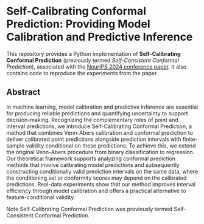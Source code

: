 # Self-Calibrating Conformal Prediction: Providing Model Calibration and Predictive Inference

This repository provides a Python implementation of **Self-Calibrating Conformal Prediction** (previously termed *Self-Consistent Conformal Prediction*), associated with the [NeurIPS 2024 conference paper](https://openreview.net/pdf?id=BJ6HkT7qIk). It also contains code to reproduce the experiments from the paper.

## Abstract

In machine learning, model calibration and predictive inference are essential for producing reliable predictions and quantifying uncertainty to support decision-making. Recognizing the complementary roles of point and interval predictions, we introduce Self-Calibrating Conformal Prediction, a method that combines Venn-Abers calibration and conformal prediction to deliver calibrated point predictions alongside prediction intervals with finite-sample validity conditional on these predictions. To achieve this, we extend the original Venn-Abers procedure from binary classification to regression. Our theoretical framework supports analyzing conformal prediction methods that involve calibrating model predictions and subsequently constructing conditionally valid prediction intervals on the same data, where the conditioning set or conformity scores may depend on the calibrated predictions. Real-data experiments show that our method improves interval efficiency through model calibration and offers a practical alternative to feature-conditional validity.




Note Self-Calibrating Conformal Prediction was previously termed Self-Consistent Conformal Prediction.
